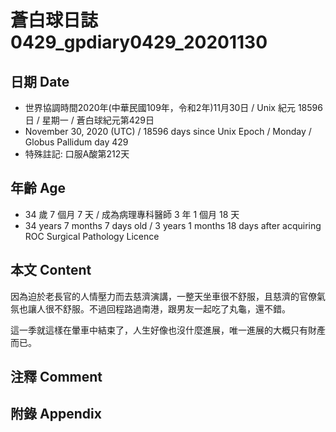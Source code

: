 [_metadata_:encoding]: - "utf-8"
[_metadata_:language]: - "zh-Hant-TW"
[_metadata_:fileformat]: - "markdown"
[_metadata_:MIME_type]: - "text/plain"
[_metadata_:markdown_version]: - "commonmark version 0.29"
[_metadata_:markdown_spec]: - "https://spec.commonmark.org/0.29/"

# 蒼白球日誌0429_gpdiary0429_20201130 #

## 日期 Date ##

* 世界協調時間2020年(中華民國109年，令和2年)11月30日 / Unix 紀元 18596 日 / 星期一 / 蒼白球紀元第429日
* November 30, 2020 (UTC) / 18596 days since Unix Epoch / Monday / Globus Pallidum day 429
* 特殊註記: 口服A酸第212天

## 年齡 Age ##

* 34 歲 7 個月 7 天 / 成為病理專科醫師 3 年 1 個月 18 天
* 34 years 7 months 7 days old / 3 years 1 months 18 days after acquiring ROC Surgical Pathology Licence

## 本文 Content ##

因為迫於老長官的人情壓力而去慈濟演講，一整天坐車很不舒服，且慈濟的官僚氣氛也讓人很不舒服。不過回程路過南港，跟男友一起吃了丸龜，還不錯。

這一季就這樣在暈車中結束了，人生好像也沒什麼進展，唯一進展的大概只有財產而已。

## 注釋 Comment ##

## 附錄 Appendix ##

